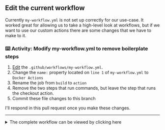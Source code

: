 ## Edit the current workflow

Currently `my-workflow.yml` is not set up correctly for our use-case. It worked great for allowing us to take a high-level look at workflows, but if we want to use our custom actions there are some changes that we have to make to it.

### :keyboard: Activity: Modify my-workflow.yml to remove boilerplate steps

1. [Edit]({{workflowFile}}) the `.github/workflows/my-workflow.yml`.
2. Change the `name:` property located on `line 1` of `my-workflow.yml` to `Docker Actions`
3. Rename the job from `build` to `action`
4. Remove the two steps that run commands, but leave the step that runs the checkout action.
5. Commit these file changes to this branch

I'll respond in this pull request once you make these changes.

---

<details><summary>The complete workflow can be viewed by clicking here</summary>

```yaml
name: Docker Actions

on: [push]

jobs:
  action:
    runs-on: ubuntu-latest

    steps:
      - uses: actions/checkout@v1
```

</details>
